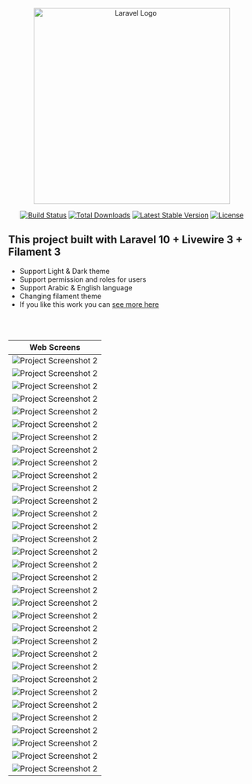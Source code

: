 <p align="center"><a href="https://laravel.com" target="_blank"><img src="https://raw.githubusercontent.com/laravel/art/master/logo-lockup/5%20SVG/2%20CMYK/1%20Full%20Color/laravel-logolockup-cmyk-red.svg" width="400" alt="Laravel Logo"></a></p>

<p align="center">
<a href="https://github.com/laravel/framework/actions"><img src="https://github.com/laravel/framework/workflows/tests/badge.svg" alt="Build Status"></a>
<a href="https://packagist.org/packages/laravel/framework"><img src="https://img.shields.io/packagist/dt/laravel/framework" alt="Total Downloads"></a>
<a href="https://packagist.org/packages/laravel/framework"><img src="https://img.shields.io/packagist/v/laravel/framework" alt="Latest Stable Version"></a>
<a href="https://packagist.org/packages/laravel/framework"><img src="https://img.shields.io/packagist/l/laravel/framework" alt="License"></a>
</p>

## This project built with Laravel 10 + Livewire 3 + Filament 3  <br>

- Support Light & Dark theme
- Support permission and roles for users
- Support Arabic & English language 
- Changing filament theme
- If you like this work you can <a href="https://github.com/akramghaleb">see more here</a>

<br><br>

| Web Screens                         |
|-------------------------------------|
| ![Project Screenshot 2](scs/1.png)  |
| ![Project Screenshot 2](scs/2.png)  |
| ![Project Screenshot 2](scs/3.png)  |
| ![Project Screenshot 2](scs/4.png)  |
| ![Project Screenshot 2](scs/5.png)  |
| ![Project Screenshot 2](scs/6.png)  |
| ![Project Screenshot 2](scs/7.png)  |
| ![Project Screenshot 2](scs/8.png)  |
| ![Project Screenshot 2](scs/9.png)  |
| ![Project Screenshot 2](scs/10.png) |
| ![Project Screenshot 2](scs/11.png) |
| ![Project Screenshot 2](scs/12.png) |
| ![Project Screenshot 2](scs/13.png) |
| ![Project Screenshot 2](scs/14.png) |
| ![Project Screenshot 2](scs/15.png) |
| ![Project Screenshot 2](scs/16.png) |
| ![Project Screenshot 2](scs/17.png) |
| ![Project Screenshot 2](scs/18.png) |
| ![Project Screenshot 2](scs/19.png) |
| ![Project Screenshot 2](scs/20.png) |
| ![Project Screenshot 2](scs/21.png) |
| ![Project Screenshot 2](scs/22.png) |
| ![Project Screenshot 2](scs/23.png) |
| ![Project Screenshot 2](scs/24.png) |
| ![Project Screenshot 2](scs/25.png) |
| ![Project Screenshot 2](scs/26.png) |
| ![Project Screenshot 2](scs/27.png) |
| ![Project Screenshot 2](scs/28.png) |
| ![Project Screenshot 2](scs/29.png) |
| ![Project Screenshot 2](scs/30.png) |
| ![Project Screenshot 2](scs/31.png) |
| ![Project Screenshot 2](scs/32.png) |
| ![Project Screenshot 2](scs/33.png) |

  